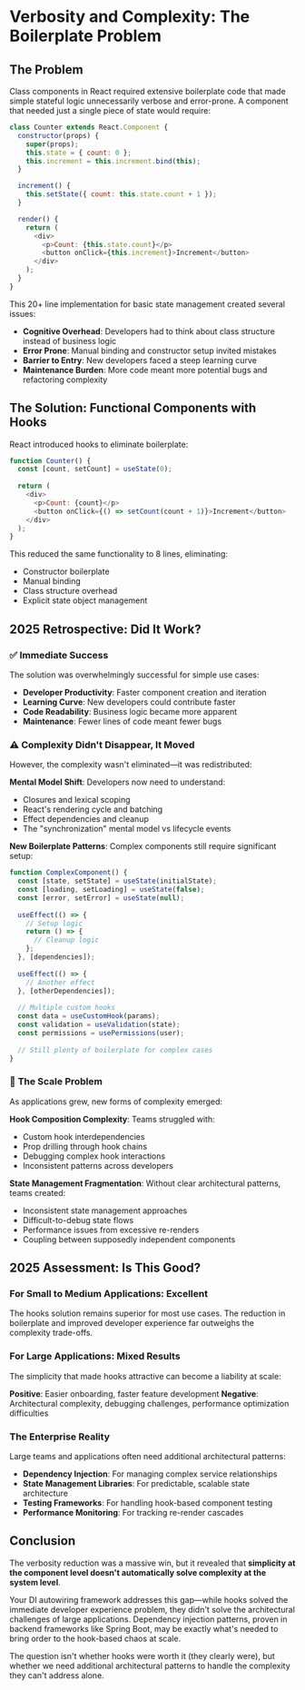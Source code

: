 # Verbosity and Complexity: The Boilerplate Problem

## The Problem

Class components in React required extensive boilerplate code that made simple stateful logic unnecessarily verbose and error-prone. A component that needed just a single piece of state would require:

```javascript
class Counter extends React.Component {
  constructor(props) {
    super(props);
    this.state = { count: 0 };
    this.increment = this.increment.bind(this);
  }

  increment() {
    this.setState({ count: this.state.count + 1 });
  }

  render() {
    return (
      <div>
        <p>Count: {this.state.count}</p>
        <button onClick={this.increment}>Increment</button>
      </div>
    );
  }
}
```

This 20+ line implementation for basic state management created several issues:
- **Cognitive Overhead**: Developers had to think about class structure instead of business logic
- **Error Prone**: Manual binding and constructor setup invited mistakes
- **Barrier to Entry**: New developers faced a steep learning curve
- **Maintenance Burden**: More code meant more potential bugs and refactoring complexity

## The Solution: Functional Components with Hooks

React introduced hooks to eliminate boilerplate:

```javascript
function Counter() {
  const [count, setCount] = useState(0);
  
  return (
    <div>
      <p>Count: {count}</p>
      <button onClick={() => setCount(count + 1)}>Increment</button>
    </div>
  );
}
```

This reduced the same functionality to 8 lines, eliminating:
- Constructor boilerplate
- Manual binding
- Class structure overhead
- Explicit state object management

## 2025 Retrospective: Did It Work?

### ✅ **Immediate Success**
The solution was overwhelmingly successful for simple use cases:
- **Developer Productivity**: Faster component creation and iteration
- **Learning Curve**: New developers could contribute faster
- **Code Readability**: Business logic became more apparent
- **Maintenance**: Fewer lines of code meant fewer bugs

### ⚠️ **Complexity Didn't Disappear, It Moved**

However, the complexity wasn't eliminated—it was redistributed:

**Mental Model Shift**: Developers now need to understand:
- Closures and lexical scoping
- React's rendering cycle and batching
- Effect dependencies and cleanup
- The "synchronization" mental model vs lifecycle events

**New Boilerplate Patterns**: Complex components still require significant setup:
```javascript
function ComplexComponent() {
  const [state, setState] = useState(initialState);
  const [loading, setLoading] = useState(false);
  const [error, setError] = useState(null);
  
  useEffect(() => {
    // Setup logic
    return () => {
      // Cleanup logic
    };
  }, [dependencies]);
  
  useEffect(() => {
    // Another effect
  }, [otherDependencies]);
  
  // Multiple custom hooks
  const data = useCustomHook(params);
  const validation = useValidation(state);
  const permissions = usePermissions(user);
  
  // Still plenty of boilerplate for complex cases
}
```

### 🔄 **The Scale Problem**

As applications grew, new forms of complexity emerged:

**Hook Composition Complexity**: Teams struggled with:
- Custom hook interdependencies
- Prop drilling through hook chains
- Debugging complex hook interactions
- Inconsistent patterns across developers

**State Management Fragmentation**: Without clear architectural patterns, teams created:
- Inconsistent state management approaches
- Difficult-to-debug state flows
- Performance issues from excessive re-renders
- Coupling between supposedly independent components

## 2025 Assessment: Is This Good?

### **For Small to Medium Applications: Excellent**
The hooks solution remains superior for most use cases. The reduction in boilerplate and improved developer experience far outweighs the complexity trade-offs.

### **For Large Applications: Mixed Results**
The simplicity that made hooks attractive can become a liability at scale:

**Positive**: Easier onboarding, faster feature development
**Negative**: Architectural complexity, debugging challenges, performance optimization difficulties

### **The Enterprise Reality**
Large teams and applications often need additional architectural patterns:
- **Dependency Injection**: For managing complex service relationships
- **State Management Libraries**: For predictable, scalable state architecture
- **Testing Frameworks**: For handling hook-based component testing
- **Performance Monitoring**: For tracking re-render cascades

## Conclusion

The verbosity reduction was a massive win, but it revealed that **simplicity at the component level doesn't automatically solve complexity at the system level**. 

Your DI autowiring framework addresses this gap—while hooks solved the immediate developer experience problem, they didn't solve the architectural challenges of large applications. Dependency injection patterns, proven in backend frameworks like Spring Boot, may be exactly what's needed to bring order to the hook-based chaos at scale.

The question isn't whether hooks were worth it (they clearly were), but whether we need additional architectural patterns to handle the complexity they can't address alone.